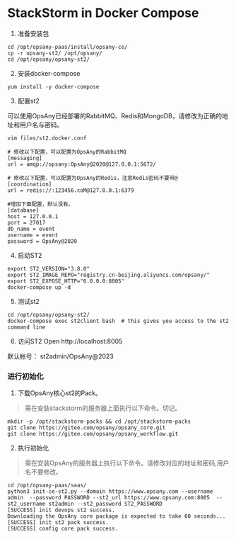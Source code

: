 # StackStorm in Docker Compose

1. 准备安装包 

```
cd /opt/opsany-paas/install/opsany-ce/
cp -r opsany-st2/ /opt/opsany/
cd /opt/opsany/opsany-st2/
```

2. 安装docker-compose
```
yum install -y docker-compose
```

3. 配置st2

可以使用OpsAny已经部署的RabbitMQ、Redis和MongoDB，请修改为正确的地址和用户名与密码。

```
vim files/st2.docker.conf

# 修改以下配置，可以配置为OpsAny的RabbitMQ
[messaging]
url = amqp://opsany:OpsAny@2020@127.0.0.1:5672/

# 修改以下配置，可以配置为OpsAny的Redis，注意Redis密码不要带@
[coordination]
url = redis://:123456.coM@127.0.0.1:6379

#增加下面配置，默认没有。
[database]
host = 127.0.0.1
port = 27017
db_name = event
username = event
password = OpsAny@2020
```

4. 启动ST2

```shell
export ST2_VERSION="3.8.0"
export ST2_IMAGE_REPO="registry.cn-beijing.aliyuncs.com/opsany/"
export ST2_EXPOSE_HTTP="0.0.0.0:8005"
docker-compose up -d
```

5. 测试st2

```shell
cd /opt/opsany/opsany-st2/
docker-compose exec st2client bash  # this gives you access to the st2 command line
```

6. 访问ST2
Open http://localhost:8005

默认帐号： st2admin/OpsAny@2023


### 进行初始化


1. 下载OpsAny核心st2的Pack。

> 需在安装stackstorm的服务器上面执行以下命令。切记。

```
mkdir -p /opt/stackstorm-packs && cd /opt/stackstorm-packs
git clone https://gitee.com/opsany/opsany_core.git
git clone https://gitee.com/opsany/opsany_workflow.git
```

2. 执行初始化
   
> 需在安装OpsAny的服务器上执行以下命令。请修改对应的地址和密码,用户名不要修改。

```
cd /opt/opsany-paas/saas/
python3 init-ce-st2.py --domain https://www.opsany.com --username admin  --password PASSWORD --st2_url https://www.opsany.com:8005  --st2_username st2admin --st2_password ST2_PASSWORD
[SUCCESS] init devops st2 success.
Downloading the OpsAny core package is expected to take 60 seconds...
[SUCCESS] init st2 pack success.
[SUCCESS] config core pack success.
```

